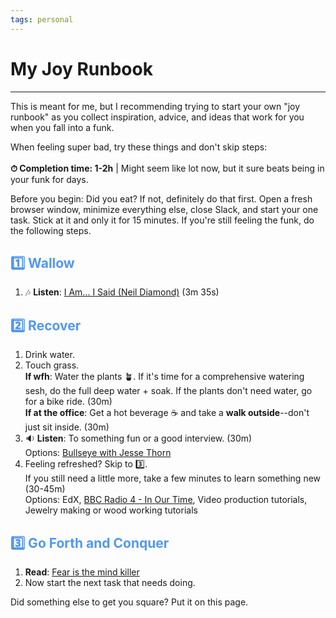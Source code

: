 ```yaml
---
tags: personal
---
```


# My Joy Runbook
---

This is meant for me, but I recommending trying to start your own "joy runbook" as you collect inspiration, advice, and ideas that work for you when you fall into a funk.

When feeling super bad, try these things and don't skip steps: <br><br>
**⏱ Completion time: 1-2h** | Might seem like lot now, but it sure beats being in your funk for days. 

Before you begin: Did you eat? If not, definitely do that first. Open a fresh browser window, minimize everything else, close Slack, and start your one task. Stick at it and only it for 15 minutes. If you're still feeling the funk, do the following steps.

## <font color="#5298EE">1️⃣ Wallow</font>
1. 🎶 **Listen**: [I Am... I Said (Neil Diamond)](https://www.youtube.com/watch?v=tA5bFJt9Wp0) (3m 35s)

## <font color="#5298EE">2️⃣ Recover</font>
1. Drink water.
2. Touch grass. <br>**If wfh**: Water the plants 🪴. If it's time for a comprehensive watering sesh, do the full deep water + soak. If the plants don't need water, go for a bike ride. (30m)<br>
**If at the office**: Get a hot beverage ☕ and take a **walk outside**--don't just sit inside. (30m)
3. 🔉 **Listen**: To something fun or a good interview. (30m) <br>Options: [Bullseye with Jesse Thorn](https://maximumfun.org/podcasts/bullseye-with-jesse-thorn/)<br>
4. Feeling refreshed? Skip to 3️⃣. <br>If you still need a little more, take a few minutes to learn something new (30-45m)  <br>Options: EdX, [BBC Radio 4 - In Our Time](https://www.bbc.co.uk/programmes/b006qykl), Video production tutorials, Jewelry making or wood working tutorials

## <font color="#5298EE">3️⃣ Go Forth and Conquer</font>
1. **Read**: [Fear is the mind killer](https://www.goodreads.com/quotes/2-i-must-not-fear-fear-is-the-mind-killer-fear-is) 
2. Now start the next task that needs doing. 

Did something else to get you square? Put it on this page. 